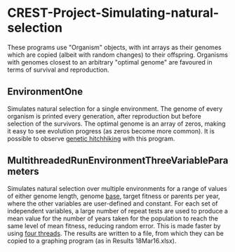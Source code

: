 ﻿# CREST-Project-Simulating-natural-selection
These programs use "Organism" objects, with int arrays as their genomes which are copied (albeit with random changes) to their offspring. Organisms with genomes closest to an arbitrary "optimal genome" are favoured in terms of survival and reproduction.

## EnvironmentOne
Simulates natural selection for a single environment. The genome of every organism is printed every generation, after reproduction but before selection of the survivors. The optimal genome is an array of zeros, making it easy to see evolution progress (as zeros become more common). It is possible to observe [genetic hitchhiking](https://en.wikipedia.org/wiki/Genetic_hitchhiking) with this program.

## MultithreadedRunEnvironmentThreeVariableParameters
Simulates natural selection over multiple environments for a range of values of either genome length, genome [base](https://en.wikipedia.org/wiki/Radix), target fitness or parents per year, where the other variables are user-defined and constant. For each set of independent variables, a large number of repeat tests are used to produce a mean value for the number of years taken for the population to reach the same level of mean fitness, reducing random error. This is made faster by using [four threads](https://en.wikipedia.org/wiki/Thread_(computing)#Multithreading). The results are written to a file, from which they can be copied to a graphing program (as in Results 18Mar16.xlsx).